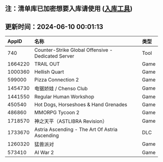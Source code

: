 ## 注：清单库已加密想要入库请使用 ([入库工具](https://github.com/BlankTMing/ManifestAutoUpdate/releases))

## 更新时间：2024-06-10 00:01:13
| AppID | 名称 | 类型  |
| :-------------------- | :----------------------------- | :----------- |
| 740 | Counter-Strike Global Offensive - Dedicated Server| Tool |
| 1664220 | TRAIL OUT| Game |
| 1000360 | Hellish Quart| Game |
| 599000 | Pizza Connection 2| Game |
| 1454730 | 电锯娇娃 / Chenso Club| Game |
| 1441550 | Regular Human Workshop| Game |
| 450540 | Hot Dogs, Horseshoes & Hand Grenades| Game |
| 486860 | MMORPG Tycoon 2| Game |
| 1718570 | 神之天平（ASTLIBRA Revision）| Game |
| 1733670 | Astria Ascending - The Art Of Astria Ascending| DLC |
| 1260320 | 猛兽派对| Game |
| 573410 | AI War 2| Game |
